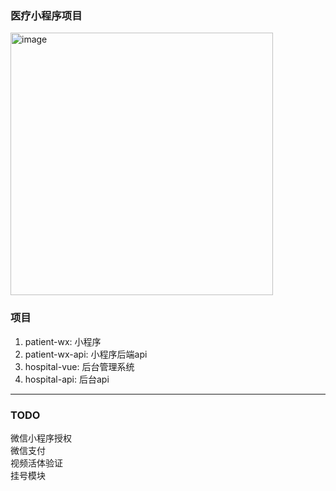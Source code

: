 ### 医疗小程序项目
<img width="420" alt="image" src="https://github.com/YoungBanian/hospital/assets/29306119/601a0019-98fd-44e1-9f91-0bc7adfe04ac">

### 项目
<ol>
  <li>patient-wx: 小程序</li>
  <li>patient-wx-api: 小程序后端api</li>
  <li>hospital-vue: 后台管理系统</li>
  <li>hospital-api: 后台api</li>
</ol>

***
### TODO
<p>
微信小程序授权<br>
微信支付<br>
视频活体验证<br>
挂号模块<br>
</p>
